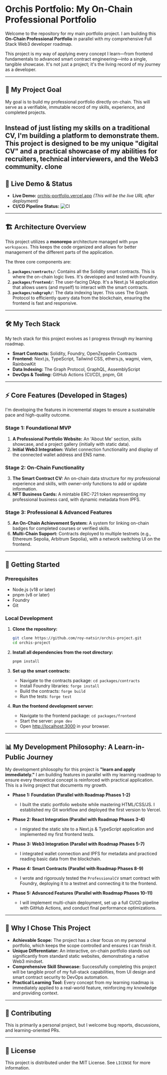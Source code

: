 # Orchis Portfolio: My On-Chain Professional Portfolio

Welcome to the repository for my main portfolio project. I am building this **On-Chain Professional Portfolio** in parallel with my comprehensive Full Stack Web3 developer roadmap.

This project is my way of applying every concept I learn—from frontend fundamentals to advanced smart contract engineering—into a single, tangible showcase. It's not just a project; it's the living record of my journey as a developer.

---

## 🎯 My Project Goal

My goal is to build my professional portfolio directly on-chain. This will serve as a verifiable, immutable record of my skills, experience, and completed projects.

Instead of just listing my skills on a traditional CV, I'm building a platform to **demonstrate** them. This project is designed to be my unique "digital CV" and a practical showcase of my abilities for recruiters, technical interviewers, and the Web3 community.
clone
---

## 🚀 Live Demo & Status

*   **Live Demo:** [orchis-portfolio.vercel.app](https://orchis-project.vercel.app/) *(This will be the live URL after deployment)*
*   **CI/CD Pipeline Status:** ![CI]([[https://github.com/royweb3dev/orchis-portfolio](https://github.com/roy-natsir/orchis-project)](https://github.com/roy-natsir/orchis-project)/actions/workflows/ci.yml/badge.svg)

---

## 🏗️ Architecture Overview

This project utilizes a **monorepo** architecture managed with `pnpm workspaces`. This keeps the code organized and allows for better management of the different parts of the application.

The three core components are:

1.  **`packages/contracts/`**: Contains all the Solidity smart contracts. This is where the on-chain logic lives. It's developed and tested with Foundry.
2.  **`packages/frontend/`**: The user-facing DApp. It's a Next.js 14 application that allows users (and myself) to interact with the smart contracts.
3.  **`packages/subgraph/`**: The data indexing layer. This uses The Graph Protocol to efficiently query data from the blockchain, ensuring the frontend is fast and responsive.

---

## 🛠️ My Tech Stack

My tech stack for this project evolves as I progress through my learning roadmap.

*   **Smart Contracts:** Solidity, Foundry, OpenZeppelin Contracts
*   **Frontend:** Next.js, TypeScript, Tailwind CSS, ethers.js, wagmi, viem, RainbowKit
*   **Data Indexing:** The Graph Protocol, GraphQL, AssemblyScript
*   **DevOps & Tooling:** GitHub Actions (CI/CD), pnpm, Git

---

## ⚡ Core Features (Developed in Stages)

I'm developing the features in incremental stages to ensure a sustainable pace and high-quality outcome.

### **Stage 1: Foundational MVP**
1.  **A Professional Portfolio Website:** An 'About Me' section, skills showcase, and a project gallery (initially with static data).
2.  **Initial Web3 Integration:** Wallet connection functionality and display of the connected wallet address and ENS name.

### **Stage 2: On-Chain Functionality**
3.  **The Smart Contract CV:** An on-chain data structure for my professional experience and skills, with owner-only functions to add or update information.
4.  **NFT Business Cards:** A mintable ERC-721 token representing my professional business card, with dynamic metadata from IPFS.

### **Stage 3: Professional & Advanced Features**
5.  **An On-Chain Achievement System:** A system for linking on-chain badges for completed courses or verified skills.
6.  **Multi-Chain Support:** Contracts deployed to multiple testnets (e.g., Ethereum Sepolia, Arbitrum Sepolia), with a network switching UI on the frontend.

---

## 🚀 Getting Started

### Prerequisites

*   Node.js (v18 or later)
*   pnpm (v8 or later)
*   Foundry
*   Git

### Local Development

1.  **Clone the repository:**
    ```bash
    git clone https://github.com/roy-natsir/orchis-project.git
    cd orchis-project
    ```

2.  **Install all dependencies from the root directory:**
    ```bash
    pnpm install
    ```

3.  **Set up the smart contracts:**
    *   Navigate to the contracts package: `cd packages/contracts`
    *   Install Foundry libraries: `forge install`
    *   Build the contracts: `forge build`
    *   Run the tests: `forge test`

4.  **Run the frontend development server:**
    *   Navigate to the frontend package: `cd packages/frontend`
    *   Start the server: `pnpm dev`
    *   Open [http://localhost:3000](http://localhost:3000) in your browser.

---

## 📊 My Development Philosophy: A Learn-in-Public Journey

My development philosophy for this project is **"learn and apply immediately."** I am building features in parallel with my learning roadmap to ensure every theoretical concept is reinforced with practical application. This is a living project that documents my growth.

*   **Phase 1: Foundation (Parallel with Roadmap Phases 1-2)**
    *   I built the static portfolio website while mastering HTML/CSS/JS. I established my Git workflow and deployed the first version to Vercel.

*   **Phase 2: React Integration (Parallel with Roadmap Phases 3-4)**
    *   I migrated the static site to a Next.js & TypeScript application and implemented my first frontend tests.

*   **Phase 3: Web3 Integration (Parallel with Roadmap Phases 5-7)**
    *   I integrated wallet connection and IPFS for metadata and practiced reading basic data from the blockchain.

*   **Phase 4: Smart Contracts (Parallel with Roadmap Phases 8-9)**
    *   I wrote and rigorously tested the `ProfessionalCV` smart contract with Foundry, deploying it to a testnet and connecting it to the frontend.

*   **Phase 5: Advanced Features (Parallel with Roadmap Phases 10-11)**
    *   I will implement multi-chain deployment, set up a full CI/CD pipeline with GitHub Actions, and conduct final performance optimizations.

---

## 🎯 Why I Chose This Project

*   **Achievable Scope:** The project has a clear focus on my personal portfolio, which keeps the scope controlled and ensures I can finish it.
*   **Unique Differentiator:** An interactive, on-chain portfolio stands out significantly from standard static websites, demonstrating a native Web3 mindset.
*   **Comprehensive Skill Showcase:** Successfully completing this project will be tangible proof of my full-stack capabilities, from UI design and smart contract security to DevOps automation.
*   **Practical Learning Tool:** Every concept from my learning roadmap is immediately applied to a real-world feature, reinforcing my knowledge and providing context.

---

## 🤝 Contributing

This is primarily a personal project, but I welcome bug reports, discussions, and learning-oriented PRs.

---

## 📄 License

This project is distributed under the MIT License. See `LICENSE` for more information.
